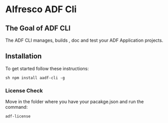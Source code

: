 # Alfresco ADF Cli


## The Goal of ADF CLI

The ADF CLI manages, builds , doc and test your ADF Application projects. 


## Installation
To get started  follow these instructions:



``sh
npm install aadf-cli -g
``

### License Check

Move in the folder where you have your pacakge.json and run the command:

```bash
adf-license
```
